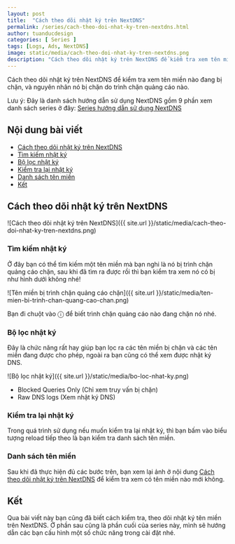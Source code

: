 ```yaml
---
layout: post
title:  "Cách theo dõi nhật ký trên NextDNS"
permalink: /series/cach-theo-doi-nhat-ky-tren-nextdns.html
author: tuanducdesign
categories: [ Series ]
tags: [Logs, Ads, NextDNS]
image: static/media/cach-theo-doi-nhat-ky-tren-nextdns.png
description: "Cách theo dõi nhật ký trên NextDNS để kiểm tra xem tên miền nào đang bị chặn, và nguyên nhân nó bị chặn do trình chặn quảng cáo nào."
---
```


Cách theo dõi nhật ký trên NextDNS để kiểm tra xem tên miền nào đang bị chặn, và nguyên nhân nó bị chặn do trình chặn quảng cáo nào.

Lưu ý: Đây là danh sách hướng dẫn sử dụng NextDNS gồm 9 phần xem danh sách series ở đây: [Series hướng dẫn sử dụng NextDNS](https://tuanducdesign.com/series-nextdns.html)

## Nội dung bài viết

- [Cách theo dõi nhật ký trên NextDNS](#cách-theo-dõi-nhật-ký-trên-nextdns)
- [Tìm kiếm nhật ký](#tìm-kiếm-nhật-ký)
- [Bộ lọc nhật ký](#bộ-lọc-nhật-ký)
- [Kiểm tra lại nhật ký](#kiểm-tra-lại-nhật-ký)
- [Danh sách tên miền](#danh-sách-tên-miền)
- [Kết](#kết)

## Cách theo dõi nhật ký trên NextDNS

![Cách theo dõi nhật ký trên NextDNS]({{ site.url }}/static/media/cach-theo-doi-nhat-ky-tren-nextdns.png)

### Tìm kiếm nhật ký

Ở đây bạn có thể tìm kiếm một tên miền mà bạn nghi là nó bị trình chặn quảng cáo chặn, sau khi đã tìm ra được rồi thì bạn kiểm tra xem nó có bị như hình dưới không nhé!

![Tên miền bị trình chặn quảng cáo chặn]({{ site.url }}/static/media/ten-mien-bi-trinh-chan-quang-cao-chan.png)

Bạn đi chuột vào ⓘ để biết trình chặn quảng cáo nào đang chặn nó nhé.

### Bộ lọc nhật ký

Đây là chức năng rất hay giúp bạn lọc ra các tên miền bị chặn và các tên miền đang được cho phép, ngoài ra bạn cũng có thể xem được nhật ký DNS.

![Bộ lọc nhật ký]({{ site.url }}/static/media/bo-loc-nhat-ky.png)

- Blocked Queries Only (Chỉ xem truy vấn bị chặn)
- Raw DNS logs (Xem nhật ký DNS)

### Kiểm tra lại nhật ký

Trong quá trình sử dụng nếu muốn kiểm tra lại nhật ký, thì bạn bấm vào biểu tượng reload tiếp theo là bạn kiểm tra danh sách tên miền.

### Danh sách tên miền

Sau khi đã thực hiện đủ các bước trên, bạn xem lại ảnh ở nội dung [Cách theo dõi nhật ký trên NextDNS](#cách-theo-dõi-nhật-ký-trên-nextdns) để kiểm tra xem có tên miền nào mới không.

## Kết

Qua bài viết này bạn cũng đã biết cách kiểm tra, theo dõi nhật ký tên miền trên NextDNS. Ở phần sau cũng là phần cuối của series này, mình sẽ hướng dẫn các bạn cấu hình một số chức năng trong cài đặt nhé.
